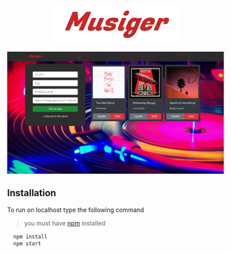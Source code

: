 <p align="center">
  <img height="90px" src="./public/assets/Musiger.png" />
</p>

![](./public/assets/screenshot.png)

## Installation
To run on localhost type the following command

> you must have [npm](https://nodejs.orgs) installed

```
  npm install
  npm start
```
